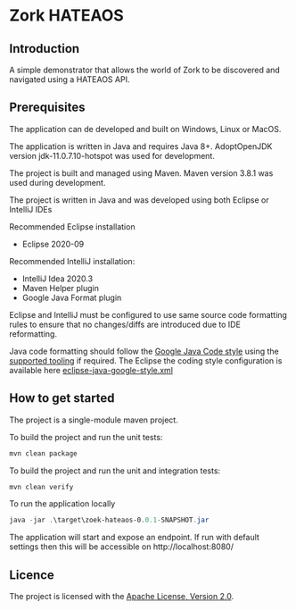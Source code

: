 # Zork HATEAOS

## Introduction

A simple demonstrator that allows the world of Zork to be discovered and navigated using a HATEAOS API.

## Prerequisites
The application can de developed and built on Windows, Linux or MacOS.

The application is written in Java and requires Java 8+. AdoptOpenJDK version jdk-11.0.7.10-hotspot was used for development.

The project is built and managed using Maven. Maven version 3.8.1 was used during development.

The project is written in Java and was developed using both Eclipse or IntelliJ IDEs

Recommended Eclipse installation

+ Eclipse 2020-09

Recommended IntelliJ installation:

+ IntelliJ Idea 2020.3
+ Maven Helper plugin
+ Google Java Format plugin

Eclipse and IntelliJ must be configured to use same source code formatting rules to ensure that no changes/diffs are introduced due to IDE reformatting. 

Java code formatting should follow the [Google Java Code style](https://google.github.io/styleguide/javaguide.html) using the [supported tooling](https://github.com/google/google-java-format) if required. The Eclipse the coding style configuration is available here [eclipse-java-google-style.xml](./dev/resources/eclipse-java-google-style.xml)

## How to get started

The project is a single-module maven project.

To build the project and run the unit tests:

```powershell
mvn clean package
```

To build the project and run the unit and integration tests:

```powershell
mvn clean verify
```

To run the application locally

```powershell
java -jar .\target\zoek-hateaos-0.0.1-SNAPSHOT.jar
```

The application will start and expose an endpoint. If run with default settings then this will be accessible on http://localhost:8080/


## Licence

The project is licensed with the [Apache License, Version 2.0](https://www.apache.org/licenses/LICENSE-2.0).
